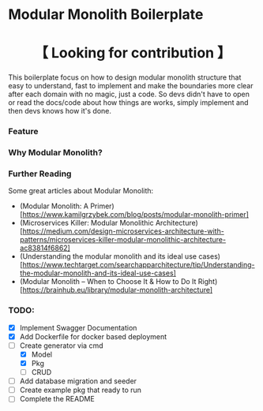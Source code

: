 # Modular Monolith Boilerplate

<div align="center">
    <h1>【 Looking for contribution 】</h1>
    <h3></h3>
</div>

This boilerplate focus on how to design modular monolith structure
that easy to understand, fast to implement and make the boundaries more
clear after each domain with no magic, just a code. So devs didn't have to
open or read the docs/code about how things are works, simply implement
and then devs knows how it's done.

### Feature

### Why Modular Monolith?

### Further Reading
Some great articles about Modular Monolith:

- (Modular Monolith: A Primer)[https://www.kamilgrzybek.com/blog/posts/modular-monolith-primer]
- (Microservices Killer: Modular Monolithic Architecture)[https://medium.com/design-microservices-architecture-with-patterns/microservices-killer-modular-monolithic-architecture-ac83814f6862]
- (Understanding the modular monolith and its ideal use cases)[https://www.techtarget.com/searchapparchitecture/tip/Understanding-the-modular-monolith-and-its-ideal-use-cases]
- (Modular Monolith – When to Choose It & How to Do It Right)[https://brainhub.eu/library/modular-monolith-architecture]

### TODO:

- [x] Implement Swagger Documentation
- [x] Add Dockerfile for docker based deployment
- [ ] Create generator via cmd
  - [x] Model
  - [x] Pkg
  - [ ] CRUD
- [ ] Add database migration and seeder
- [ ] Create example pkg that ready to run
- [ ] Complete the README
